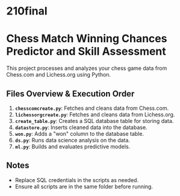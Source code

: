 # 210final

# Chess Match Winning Chances Predictor and Skill Assessment

This project processes and analyzes your chess game data from Chess.com and Lichess.org using Python.

## Files Overview & Execution Order

1. **`chesscomcreate.py`**: Fetches and cleans data from Chess.com.
2. **`lichessorgcreate.py`**: Fetches and cleans data from Lichess.org.
3. **`create_table.py`**: Creates a SQL database table for storing data.
4. **`datastore.py`**: Inserts cleaned data into the database.
5. **`won.py`**: Adds a "won" column to the database table.
6. **`ds.py`**: Runs data science analysis on the data.
7. **`ml.py`**: Builds and evaluates predictive models.

## Notes

- Replace SQL credentials in the scripts as needed.
- Ensure all scripts are in the same folder before running.

